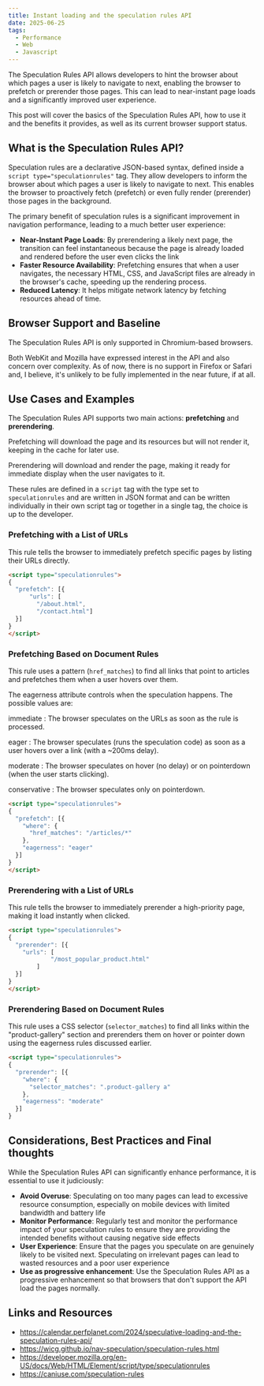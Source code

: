 ```yaml
---
title: Instant loading and the speculation rules API
date: 2025-06-25
tags:
  - Performance
  - Web
  - Javascript
---
```


The Speculation Rules API allows developers to hint the browser about which pages a user is likely to navigate to next, enabling the browser to prefetch or prerender those pages. This can lead to near-instant page loads and a significantly improved user experience.

This post will cover the basics of the Speculation Rules API, how to use it and the benefits it provides, as well as its current browser support status.

## What is the Speculation Rules API?

Speculation rules are a declarative JSON-based syntax, defined inside a `script type="speculationrules"` tag. They allow developers to inform the browser about which pages a user is likely to navigate to next. This enables the browser to proactively fetch (prefetch) or even fully render (prerender) those pages in the background.

The primary benefit of speculation rules is a significant improvement in navigation performance, leading to a much better user experience:

* **Near-Instant Page Loads**: By prerendering a likely next page, the transition can feel instantaneous because the page is already loaded and rendered before the user even clicks the link
* **Faster Resource Availability**: Prefetching ensures that when a user navigates, the necessary HTML, CSS, and JavaScript files are already in the browser's cache, speeding up the rendering process.
* **Reduced Latency**: It helps mitigate network latency by fetching resources ahead of time.

## Browser Support and Baseline

The Speculation Rules API is only supported in Chromium-based browsers.

Both WebKit and Mozilla have expressed interest in the API and also concern over complexity. As of now, there is no support in Firefox or Safari and, I believe, it's unlikely to be fully implemented in the near future, if at all.

## Use Cases and Examples

The Speculation Rules API supports two main actions: **prefetching** and **prerendering**.

Prefetching will download the page and its resources but will not render it, keeping in the cache for later use.

Prerendering will download and render the page, making it ready for immediate display when the user navigates to it.

These rules are defined in a `script` tag with the type set to `speculationrules` and are written in JSON format and can be written individually in their own script tag or together in a single tag, the choice is up to the developer.

### Prefetching with a List of URLs

This rule tells the browser to immediately prefetch specific pages by listing their URLs directly.

```html
<script type="speculationrules">
{
  "prefetch": [{
      "urls": [
        "/about.html",
        "/contact.html"]
  }]
}
</script>
```

### Prefetching Based on Document Rules

This rule uses a pattern (`href_matches`) to find all links that point to articles and prefetches them when a user hovers over them.

The eagerness attribute controls when the speculation happens. The possible values are:

immediate
: The browser speculates on the URLs as soon as the rule is processed.

eager
: The browser speculates (runs the speculation code) as soon as a user hovers over a link (with a ~200ms delay).

moderate
: The browser speculates on hover (no delay) or on pointerdown (when the user starts clicking).

conservative
: The browser speculates only on pointerdown.

```html
<script type="speculationrules">
{
  "prefetch": [{
    "where": {
      "href_matches": "/articles/*"
    },
    "eagerness": "eager"
  }]
}
</script>
```

### Prerendering with a List of URLs

This rule tells the browser to immediately prerender a high-priority page, making it load instantly when clicked.

```html
<script type="speculationrules">
{
  "prerender": [{
    "urls": [
			"/most_popular_product.html"
		]
  }]
}
</script>
```

### Prerendering Based on Document Rules

This rule uses a CSS selector (`selector_matches`) to find all links within the "product-gallery" section and prerenders them on hover or pointer down using the eagerness rules discussed earlier.

```html
<script type="speculationrules">
{
  "prerender": [{
    "where": {
      "selector_matches": ".product-gallery a"
    },
    "eagerness": "moderate"
  }]
}
```

## Considerations, Best Practices and Final thoughts

While the Speculation Rules API can significantly enhance performance, it is essential to use it judiciously:

* **Avoid Overuse**: Speculating on too many pages can lead to excessive resource consumption, especially on mobile devices with limited bandwidth and battery life
* **Monitor Performance**: Regularly test and monitor the performance impact of your speculation rules to ensure they are providing the intended benefits without causing negative side effects
* **User Experience**: Ensure that the pages you speculate on are genuinely likely to be visited next. Speculating on irrelevant pages can lead to wasted resources and a poor user experience
* **Use as progressive enhancement**: Use the Speculation Rules API as a progressive enhancement so that browsers that don't support the API load the pages normally.

## Links and Resources

* <https://calendar.perfplanet.com/2024/speculative-loading-and-the-speculation-rules-api/>
* <https://wicg.github.io/nav-speculation/speculation-rules.html>
* <https://developer.mozilla.org/en-US/docs/Web/HTML/Element/script/type/speculationrules>
* <https://caniuse.com/speculation-rules>
